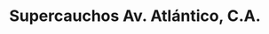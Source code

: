 ---
title: "Supercauchos Av. Atlántico, C.A."
url: /ciudad-guayana-puerto-ordaz/supercauchos-av-atlantico-c-a/
shop: Reifen
---